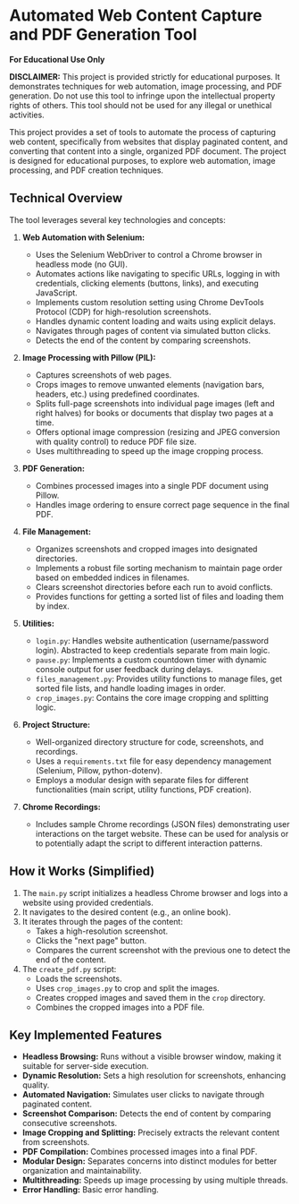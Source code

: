 # Automated Web Content Capture and PDF Generation Tool

**For Educational Use Only**

**DISCLAIMER:** This project is provided strictly for educational purposes.  It demonstrates techniques for web automation, image processing, and PDF generation. Do not use this tool to infringe upon the intellectual property rights of others.  This tool should not be used for any illegal or unethical activities.

This project provides a set of tools to automate the process of capturing web content, specifically from websites that display paginated content, and converting that content into a single, organized PDF document. The project is designed for educational purposes, to explore web automation, image processing, and PDF creation techniques.

## Technical Overview

The tool leverages several key technologies and concepts:

1.  **Web Automation with Selenium:**
    *   Uses the Selenium WebDriver to control a Chrome browser in headless mode (no GUI).
    *   Automates actions like navigating to specific URLs, logging in with credentials, clicking elements (buttons, links), and executing JavaScript.
    *   Implements custom resolution setting using Chrome DevTools Protocol (CDP) for high-resolution screenshots.
    *   Handles dynamic content loading and waits using explicit delays.
    *   Navigates through pages of content via simulated button clicks.
    *   Detects the end of the content by comparing screenshots.

2.  **Image Processing with Pillow (PIL):**
    *   Captures screenshots of web pages.
    *   Crops images to remove unwanted elements (navigation bars, headers, etc.) using predefined coordinates.
    *   Splits full-page screenshots into individual page images (left and right halves) for books or documents that display two pages at a time.
    *   Offers optional image compression (resizing and JPEG conversion with quality control) to reduce PDF file size.
    *    Uses multithreading to speed up the image cropping process.

3.  **PDF Generation:**
    *   Combines processed images into a single PDF document using Pillow.
    *   Handles image ordering to ensure correct page sequence in the final PDF.

4.  **File Management:**
    *   Organizes screenshots and cropped images into designated directories.
    *   Implements a robust file sorting mechanism to maintain page order based on embedded indices in filenames.
    *   Clears screenshot directories before each run to avoid conflicts.
    *   Provides functions for getting a sorted list of files and loading them by index.

5.  **Utilities:**
    *   `login.py`:  Handles website authentication (username/password login).  Abstracted to keep credentials separate from main logic.
    *   `pause.py`:  Implements a custom countdown timer with dynamic console output for user feedback during delays.
    *   `files_management.py`: Provides utility functions to manage files, get sorted file lists, and handle loading images in order.
    *   `crop_images.py`:  Contains the core image cropping and splitting logic.

6.  **Project Structure:**
    *   Well-organized directory structure for code, screenshots, and recordings.
    *   Uses a `requirements.txt` file for easy dependency management (Selenium, Pillow, python-dotenv).
    *   Employs a modular design with separate files for different functionalities (main script, utility functions, PDF creation).

7. **Chrome Recordings:**
    *   Includes sample Chrome recordings (JSON files) demonstrating user interactions on the target website. These can be used for analysis or to potentially adapt the script to different interaction patterns.

## How it Works (Simplified)

1.  The `main.py` script initializes a headless Chrome browser and logs into a website using provided credentials.
2.  It navigates to the desired content (e.g., an online book).
3.  It iterates through the pages of the content:
    *   Takes a high-resolution screenshot.
    *   Clicks the "next page" button.
    *   Compares the current screenshot with the previous one to detect the end of the content.
4.  The `create_pdf.py` script:
    *   Loads the screenshots.
    *   Uses `crop_images.py` to crop and split the images.
    *    Creates cropped images and saved them in the `crop` directory.
    *   Combines the cropped images into a PDF file.

## Key Implemented Features

*   **Headless Browsing:**  Runs without a visible browser window, making it suitable for server-side execution.
*   **Dynamic Resolution:**  Sets a high resolution for screenshots, enhancing quality.
*   **Automated Navigation:**  Simulates user clicks to navigate through paginated content.
*   **Screenshot Comparison:**  Detects the end of content by comparing consecutive screenshots.
*   **Image Cropping and Splitting:**  Precisely extracts the relevant content from screenshots.
*   **PDF Compilation:**  Combines processed images into a final PDF.
*   **Modular Design:**  Separates concerns into distinct modules for better organization and maintainability.
*   **Multithreading:** Speeds up image processing by using multiple threads.
*   **Error Handling:** Basic error handling.
